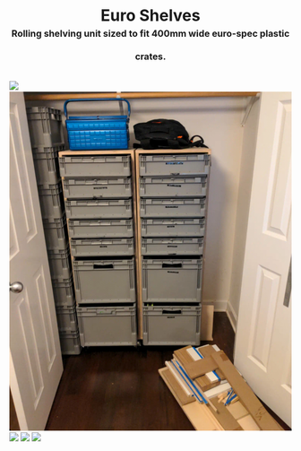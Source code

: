<!-- 2024-04-04 -->

<h1 align="center">
  Euro Shelves
  <br>
  <sup><sub><sup>Rolling shelving unit sized to fit 400mm wide euro-spec plastic crates.<sup></sub>
</h1>

![](/plans/euro-shelves/images/gallery0.png)
![](/plans/euro-shelves/images/gallery1.png)
![](/plans/euro-shelves/images/gallery2.png)
![](/plans/euro-shelves/images/gallery3.png)
![](/plans/euro-shelves/images/gallery4.png)
